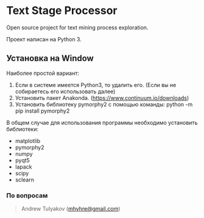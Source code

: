 # Text Stage Processor
Open source project for text mining process exploration.

Проект написан на Python 3.

## Установка на Window
Наиболее простой вариант:
1) Если в системе имеется Python3, то удалить его. (Если вы не собираетесь его использовать далее)
2) Установить пакет Anakonda. (https://www.continuum.io/downloads)
3) Установить библиотеку pymorphy2 с помощью команды: python -m pip install pymorphy2

В общем случае для использования программы необходимо установить библиотеки:
 - matplotlib
 - pymorphy2
 - numpy
 - pyqt5
 - lapack
 - scipy
 - sclearn

### По вопросам
> Andrew Tulyakov (mhyhre@gmail.com)
